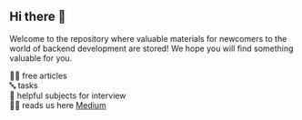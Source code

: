 ## Hi there 👋

Welcome to the repository where valuable materials for newcomers to the world of backend development are stored!
We hope you will find something valuable for you.

🙋‍♀️ free articles  
🔤 tasks  
🚄 helpful subjects for interview  
👩‍💻 reads us here [Medium](https://medium.com/@msdrsequence)    
  

